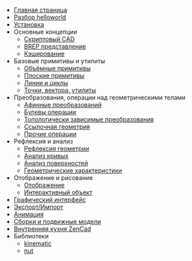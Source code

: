 * [Главная страница](index.html)
* [Разбор helloworld](helloworld.html)
* [Установка](installation.html)
* Основные концепции
	* [Скриптовый CAD](scriptcad.html)
	* [BREP представление](geomcore.html)
	* [Кэширование](caching.html)
* Базовые примитивы и утилиты
	* [Объёмные примитивы](prim3d.html)  
	* [Плоские примитивы](prim2d.html)  
	* [Линии и циклы](prim1d.html)  
	* [Точки, вектора, утилиты](prim0d.html)
* Преобразования, операции над геометрическими телами
	* [Афинные преобразований](trans0.html)  
	* [Булевы операции](bool.html)
	* [Топологически зависимые преобразования](fillet.html)  
	* [Ссылочная геометрия](ops3d.html)
	* [Прочие операции](other.html)
* Рефлексия и анализ
	* [Рефлексия геометрии](reflect.html)
	* [Анализ кривых](crvalgo.html)
	* [Анализ поверхностей](surfalgo.html)
	* [Геометрические характеристики](geomprop.html)
* Отображение и рисование  
	* [Отображение](show.html)
	* [Интерактивный объект](interactive_object.html)  
* [Графический интерфейс](gui.html)
* [Экспорт/Импорт](expimp.html)
* [Анимация](animate.html)
* [Сборки и подвижные модели](assemble.html)
* [Внутренняя кухня ZenCad](internal.html)
* Библиотеки
	* [kinematic](kinematic.html)
	* [nut](nut.html)